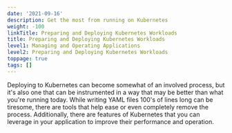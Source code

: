 ```yaml
---
date: '2021-09-16'
description: Get the most from running on Kubernetes
weight: -100
linkTitle: Preparing and Deploying Kubernetes Workloads
title: Preparing and Deploying Kubernetes Workloads
level1: Managing and Operating Applications
level2: Preparing and Deploying Kubernetes Workloads
toppage: true
tags: []
---
```


Deploying to Kubernetes can become somewhat of an involved process, but it's also one that can be instrumented in a way that may be better than what you're running today. While writing YAML files 100's of lines long can be tiresome, there are tools that help ease or even completely remove the process. Additionally, there are features of Kubernetes that you can leverage in your application to improve their performance and operation.
